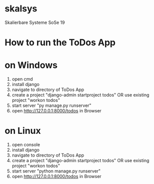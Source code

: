 # skalsys
Skalierbare Systeme SoSe 19

# How to run the ToDos App

# on Windows
1. open cmd
2. install django
3. navigate to directory of ToDos App
4. create a project "django-admin startproject todos" OR
    use existing project "workon todos"
5. start server "py manage.py runserver"
6. open http://127.0.0.1:8000/todos in Browser

# on Linux
1. open console
2. install django
3. navigate to directory of ToDos App
4. create a project "django-admin startproject todos" OR
    use existing project "workon todos"
5. start server "python manage.py runserver"
6. open http://127.0.0.1:8000/todos in Browser